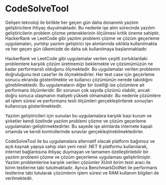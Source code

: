 # CodeSolveTool
Gelişen teknoloji ile birlikte her geçen gün daha donanımlı yazılım geliştiricilere ihtiyaç duyulmaktadır. Bu nedenle işe alım sürecinde yazılım geliştiricilerin problem çözme yeteneklerinin ölçülmesi kritik öneme sahiptir. HackerRank ve LeetCode gibi yazılım problemi çözme ve çözüm geçerleme uygulamaları, yurtdışı yazılım geliştirici işe alımlarında sıklıkla kullanılmakta ve her geçen gün ülkemizde de daha sık kullanılmaya başlanmaktadır.

HackerRank ve LeetCode gibi uygulamalar verilen çeşitli zorluklardaki problemlere karşılık çözüm üretmemizi beklemekte ve çözümümüzün ne kadar performanslı olduğunu ölçmektedir. Bu uygulamalar verilen problemin doğruluğunu test case’ler ile ölçmektedirler. Her test case için geçerleme sonucu ekranda gösterilmekte ve kullanıcı çözümünün nerede takıldığını görebilmektedir. Bu uygulamaların diğer bir özelliği ise çözümlere ait performans ölçümleridir. Bir sorunun çok sayıda çözümü olabilir, ancak doğru sonuca ulaşmanın maliyeti yüksek olmamalıdır. Bu nedenle çözümlere ait işlem süresi ve performans testi ölçümleri gerçekleştirilerek sonuçları kullanıcıya gösterilmektedir.

Yazılım geliştiricileri için sunulan bu uygulamalara karşılık bazı kurum ve şirketler kendi özelinde yazılım problemi çözme ve çözüm geçerleme uygulamaları geliştirmektedirler. Bu sayede işe alımlarda internete kapalı ortamda ve kendi kontrollerinde sınavlar gerçekleştirebilmektedirler.

CodeSolveTool ile bu uygulamalara alternatif olacak platform bağımsız ve açık kaynak yapıya sahip olan yeni nesil .NET 6 platformu kullanılarak, internet bağlantısına ihtiyaç duymayan ve tamamen özelleştirilebilir bir yazılım problemi çözme ve çözüm geçerleme uygulaması geliştirilmiştir. Yazılım problemlerine karşılık verilen çözümler XUnit birim testi aracı ile birim testlerine tabi tutulmaktadır. Ayrıca BenchmarkDotNet ile performans testlerine tabi tutularak çözümlerin işlem süresi ve RAM kullanım bilgileri de verilmektedir. 
